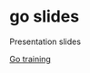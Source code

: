 go slides
=========

Presentation slides

[Go training](http://go-talks.appspot.com/github.com/PieterD/slides/go-training/go-training.slide)


